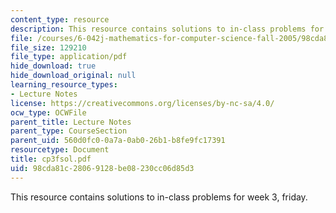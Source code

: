 ```yaml
---
content_type: resource
description: This resource contains solutions to in-class problems for week 3, friday.
file: /courses/6-042j-mathematics-for-computer-science-fall-2005/98cda81c28069128be08230cc06d85d3_cp3fsol.pdf
file_size: 129210
file_type: application/pdf
hide_download: true
hide_download_original: null
learning_resource_types:
- Lecture Notes
license: https://creativecommons.org/licenses/by-nc-sa/4.0/
ocw_type: OCWFile
parent_title: Lecture Notes
parent_type: CourseSection
parent_uid: 560d0fc0-0a7a-0ab0-26b1-b8fe9fc17391
resourcetype: Document
title: cp3fsol.pdf
uid: 98cda81c-2806-9128-be08-230cc06d85d3
---
```

This resource contains solutions to in-class problems for week 3, friday.